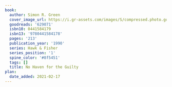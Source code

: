 ```yaml
---
book:
  author: Simon R. Green
  cover_image_url: https://i.gr-assets.com/images/S/compressed.photo.goodreads.com/books/1206674237l/629071.jpg
  goodreads: '629071'
  isbn10: 0441584179
  isbn13: '9780441584178'
  pages: '213'
  publication_year: '1990'
  series: Hawk & Fisher
  series_position: '1'
  spine_color: '#8f5451'
  tags: []
  title: No Haven for the Guilty
plan:
  date_added: 2021-02-17
---
```

